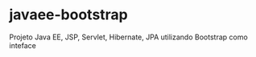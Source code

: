 # javaee-bootstrap
Projeto Java EE, JSP, Servlet, Hibernate, JPA utilizando Bootstrap como inteface
